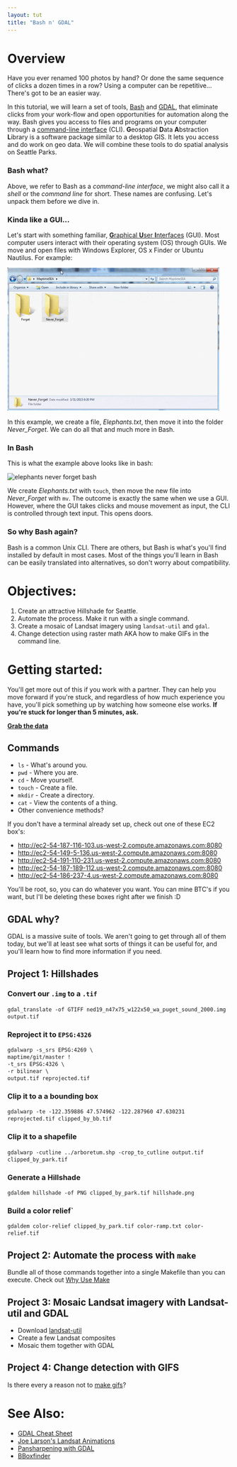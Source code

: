```yaml
---
layout: tut
title: "Bash n' GDAL"
---
```



Overview
========

Have you ever renamed 100 photos by hand? Or done the same sequence of clicks a dozen times in a row? Using a computer can be repetitive... There's got to be an easier way.

In this tutorial, we will learn a set of tools, [Bash](http://en.wikipedia.org/wiki/Bash_(Unix_shell)) and [GDAL](http://www.gdal.org/), that eliminate clicks from your work-flow and open opportunities for automation along the way. Bash gives you access to files and programs on your computer through a [command-line interface](http://en.wikipedia.org/wiki/Command-line_interface) (CLI). **G**eospatial **D**ata **A**bstraction **L**ibrary is a software package similar to a desktop GIS. It lets you access and do work on geo data. We will combine these tools to do spatial analysis on Seattle Parks.

### Bash what?

Above, we refer to Bash as a *command-line interface*, we might also call it a *shell* or the *command line* for short. These names are confusing. Let's unpack them before we dive in.

### Kinda like a GUI...

Let's start with something familiar, [**G**raphical **U**ser **I**nterfaces](http://en.wikipedia.org/wiki/Graphical_user_interface) (GUI). Most computer users interact with their operating system (OS) through GUIs. We move and open files with Windows Explorer, OS x Finder or Ubuntu Nautilus. For example:

![elephants never forget](/img/tut_gdal_elephants.gif)

In this example, we create a file, *Elephants.txt*, then move it into the folder *Never_Forget*. We can do all that and much more in Bash.

### In Bash

This is what the example above looks like in bash:

![elephants never forget bash](/img/tut_gdal_bash_elephants.gif)

We create *Elephants.txt* with `touch`, then move the new file into *Never_Forget* with `mv`. The outcome is exactly the same when we use a GUI. However, where the GUI takes clicks and mouse movement as input, the CLI is controlled through text input. This opens doors.

### So why Bash again?

Bash is a common Unix CLI. There are others, but Bash is what's you'll find installed by default in most cases. Most of the things you'll learn in Bash can be easily translated into alternatives, so don't worry about compatibility.



Objectives:
===========

1. Create an attractive Hillshade for Seattle.
2. Automate the process. Make it run with a single command.
3. Create a mosaic of Landsat imagery using `landsat-util` and `gdal`.
4. Change detection using raster math AKA how to make GIFs in the command line.



Getting started:
================

You'll get more out of this if you work with a partner. They can help you move forward if you're stuck, and regardless of how much experience you have, you'll pick something up by watching how someone else works. __If you're stuck for longer than 5 minutes, ask.__

__[Grab the data](ftp://rockyftp.cr.usgs.gov/vdelivery/Datasets/Staged/NED/19/IMG/ned19_n47x75_w122x50_wa_puget_sound_2000.zip)__


Commands
--------

- `ls` - What's around you.
- `pwd` - Where you are.
- `cd` - Move yourself.
- `touch` - Create a file.
- `mkdir` - Create a directory.
- `cat` - View the contents of a thing.
- Other convenience methods?

If you don't have a terminal already set up, check out one of these EC2 box's:
- http://ec2-54-187-116-103.us-west-2.compute.amazonaws.com:8080
- http://ec2-54-149-5-136.us-west-2.compute.amazonaws.com:8080
- http://ec2-54-191-110-231.us-west-2.compute.amazonaws.com:8080
- http://ec2-54-187-189-112.us-west-2.compute.amazonaws.com:8080
- http://ec2-54-186-237-4.us-west-2.compute.amazonaws.com:8080


You'll be root, so, you can do whatever you want. You can mine BTC's if you want, but I'll be deleting these boxes right after we finish :D


GDAL why?
---------

GDAL is a massive suite of tools. We aren't going to get through all of them today, but we'll at least see what sorts of things it can be useful for, and you'll learn how to find more information if you need.


Project 1: Hillshades
---------------------

### Convert our `.img` to a `.tif`

```
gdal_translate -of GTIFF ned19_n47x75_w122x50_wa_puget_sound_2000.img output.tif
```

### Reproject it to `EPSG:4326`

```
gdalwarp -s_srs EPSG:4269 \                                      maptime/git/master !
-t_srs EPSG:4326 \
-r bilinear \
output.tif reprojected.tif
```

### Clip it to a a bounding box

```
gdalwarp -te -122.359886 47.574962 -122.287960 47.630231 reprojected.tif clipped_by_bb.tif
```

### Clip it to a shapefile

```
gdalwarp -cutline ../arboretum.shp -crop_to_cutline output.tif clipped_by_park.tif
```

### Generate a Hillshade

```
gdaldem hillshade -of PNG clipped_by_park.tif hillshade.png
```

### Build a color relief`

```
gdaldem color-relief clipped_by_park.tif color-ramp.txt color-relief.tif
```


Project 2: Automate the process with `make`
-------------------------------------------
Bundle all of those commands together into a single Makefile than you can execute. Check out [Why Use Make](http://bost.ocks.org/mike/make/)


Project 3: Mosaic Landsat imagery with Landsat-util and GDAL
------------------------------------------------------------
- Download [landsat-util](https://github.com/developmentseed/landsat-util)
- Create a few Landsat composites
- Mosaic them together with GDAL


Project 4: Change detection with GIFS
-------------------------------------
Is there every a reason not to [make gifs](http://joelarson.com/landsat/2014/12/07/landsat-animation/)? 



See Also:
=========

- [GDAL Cheat Sheet](https://github.com/dwtkns/gdal-cheat-sheet/blob/master/README.md)
- [Joe Larson's Landsat Animations](http://joelarson.com/landsat/2014/12/07/landsat-animation/)
- [Pansharpening with GDAL](http://blog.remotesensing.io/2013/04/pansharpening-using-a-handy-gdal-tool/)
- [BBoxfinder](http://bboxfinder.com)
